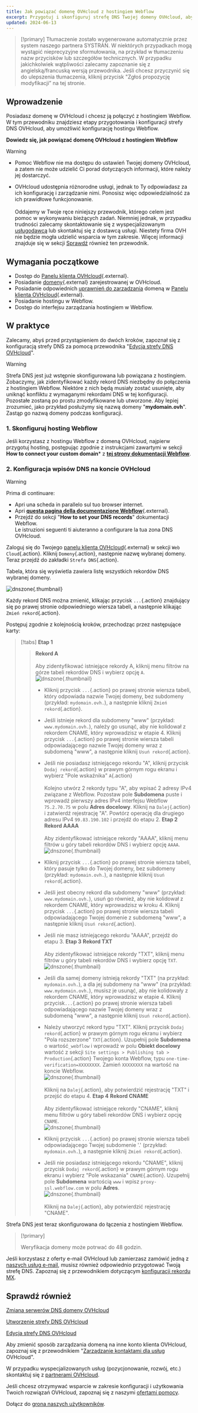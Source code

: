 ```yaml
---
title: Jak powiązać domenę OVHcloud z hostingiem Webflow
excerpt: Przygotuj i skonfiguruj strefę DNS Twojej domeny OVHcloud, aby połączyć ją z hostingiem Webflow
updated: 2024-06-13
---
```


> [!primary]
> Tłumaczenie zostało wygenerowane automatycznie przez system naszego partnera SYSTRAN. W niektórych przypadkach mogą wystąpić nieprecyzyjne sformułowania, na przykład w tłumaczeniu nazw przycisków lub szczegółów technicznych. W przypadku jakichkolwiek wątpliwości zalecamy zapoznanie się z angielską/francuską wersją przewodnika. Jeśli chcesz przyczynić się do ulepszenia tłumaczenia, kliknij przycisk "Zgłoś propozycję modyfikacji” na tej stronie.
>

## Wprowadzenie

Posiadasz domenę w OVHcloud i chcesz ją połączyć z hostingiem Webflow. W tym przewodniku znajdziesz etapy przygotowania i konfiguracji strefy DNS OVHcloud, aby umożliwić konfigurację hostingu Webflow.

**Dowiedz się, jak powiązać domenę OVHcloud z hostingiem Webflow**

> [!warning]
>
> - Pomoc Webflow nie ma dostępu do ustawień Twojej domeny OVHcloud, a zatem nie może udzielić Ci porad dotyczących informacji, które należy jej dostarczyć.
>
> - OVHcloud udostępnia różnorodne usługi, jednak to Ty odpowiadasz za ich konfigurację i zarządzanie nimi. Ponosisz więc odpowiedzialność za ich prawidłowe funkcjonowanie.<br><br> Oddajemy w Twoje ręce niniejszy przewodnik, którego celem jest pomoc w wykonywaniu bieżących zadań. Niemniej jednak, w przypadku trudności zalecamy skontaktowanie się z wyspecjalizowanym [usługodawcą](/links/partner) lub skontaktuj się z dostawcą usługi. Niestety firma OVH nie będzie mogła udzielić wsparcia w tym zakresie. Więcej informacji znajduje się w sekcji [Sprawdź](#gofurther) również ten przewodnik.
>

## Wymagania początkowe

- Dostęp do [Panelu klienta OVHcloud](/links/manager){.external}.
- Posiadanie [domeny](/links/web/domains){.external} zarejestrowanej w OVHcloud.
- Posiadanie odpowiednich [uprawnień do zarządzania](/pages/account_and_service_management/account_information/managing_contacts) domeną w [Panelu klienta OVHcloud](/links/manager){.external}.
- Posiadanie hostingu w Webflow.
- Dostęp do interfejsu zarządzania hostingiem w Webflow.

## W praktyce

Zalecamy, abyś przed przystąpieniem do dwóch kroków, zapoznał się z konfiguracją strefy DNS za pomocą przewodnika "[Edycja strefy DNS OVHcloud](/pages/web_cloud/domains/dns_zone_edit)".

> [!warning]
>
> Strefa DNS jest już wstępnie skonfigurowana lub powiązana z hostingiem. Zobaczymy, jak zidentyfikować każdy rekord DNS niezbędny do połączenia z hostingiem Webflow. Niektóre z nich będą musiały zostać usunięte, aby uniknąć konfliktu z wymaganymi rekordami DNS w tej konfiguracji. Pozostałe zostaną po prostu zmodyfikowane lub utworzone. Aby lepiej zrozumieć, jako przykład posłużymy się nazwą domeny "**mydomain.ovh**". Zastąp go nazwą domeny podczas konfiguracji.

### 1. Skonfiguruj hosting Webflow

Jeśli korzystasz z hostingu Webflow z domeną OVHcloud, najpierw przygotuj hosting, postępując zgodnie z instrukcjami zawartymi w sekcji **How to connect your custom domain*** z [**tej strony dokumentacji Webflow**](https://university.webflow.com/lesson/manually-connect-a-custom-domain?topics=hosting-code-export#how-to-connect-your-custom-domain).

### 2. Konfiguracja wpisów DNS na koncie OVHcloud

> [!warning]
>
> Prima di continuare:
>
> - Apri una scheda in parallelo sul tuo browser internet.
> - Apri [**questa pagina della documentazione Webflow**](https://university.webflow.com/lesson/manually-connect-a-custom-domain?topics=hosting-code-export){.external}.
> - Przejdź do sekcji "**How to set your DNS records**" dokumentacji Webflow.<br>
> Le istruzioni seguenti ti aiuteranno a configurare la tua zona DNS OVHcloud.

Zaloguj się do Twojego [panelu klienta OVHcloud](/links/manager){.external} w sekcji `Web Cloud`{.action}. Kliknij `Domeny`{.action}, następnie nazwę wybranej domeny. Teraz przejdź do zakładki `Strefa DNS`{.action}.

Tabela, która się wyświetla zawiera listę wszystkich rekordów DNS wybranej domeny.

![dnszone](/pages/assets/screens/control_panel/product-selection/web-cloud/domain-dns/dns-zone/tab-mydomain-anycast.png){.thumbnail}

Każdy rekord DNS można zmienić, klikając przycisk `...`{.action} znajdujący się po prawej stronie odpowiedniego wiersza tabeli, a następnie klikając `Zmień rekord`{.action}.

Postępuj zgodnie z kolejnością kroków, przechodząc przez następujące karty:

> [!tabs]
> **Etap 1**
>> **Rekord A**<br><br>
>> Aby zidentyfikować istniejące rekordy A, kliknij menu filtrów na górze tabeli rekordów DNS i wybierz opcję `A`.<br>
>> ![dnszone](/pages/assets/screens/control_panel/product-selection/web-cloud/domain-dns/dns-zone/filter-a.png){.thumbnail}
>>
>> - Kliknij przycisk `...`{.action} po prawej stronie wiersza tabeli, który odpowiada nazwie Twojej domeny, bez subdomeny (przykład: `mydomain.ovh.`), a następnie kliknij `Zmień rekord`{.action}.<br>
>> - Jeśli istnieje rekord dla subdomeny "www" (przykład: `www.mydomain.ovh.`), należy go usunąć, aby nie kolidował z rekordem CNAME, który wprowadzisz w etapie 4. Kliknij przycisk `...`{.action} po prawej stronie wiersza tabeli odpowiadającego nazwie Twojej domeny wraz z subdomeną "www", a następnie kliknij `Usuń rekord`{.action}.<br>
>> - Jeśli nie posiadasz istniejącego rekordu "A", kliknij przycisk `Dodaj rekord`{.action} w prawym górnym rogu ekranu i wybierz "Pole wskaźnika" `A`{.action}<br><br>
>> Kolejno utwórz 2 rekordy typu "A", aby wpisać 2 adresy IPv4 związane z Webflow.
>> Pozostaw pole **Subdomena** puste i wprowadź pierwszy adres IPv4 interfejsu Webflow `75.2.70.75` w polu **Adres docelowy**.
>> Kliknij na `Dalej`{.action} i zatwierdź rejestrację "A". Powtórz operację dla drugiego adresu IPv4 `99.83.190.102` i przejdź do etapu 2.
> **Etap 2**
>> **Rekord AAAA**<br><br>
>> Aby zidentyfikować istniejące rekordy "AAAA", kliknij menu filtrów u góry tabeli rekordów DNS i wybierz opcję `AAAA`.<br>
>> ![dnszone](/pages/assets/screens/control_panel/product-selection/web-cloud/domain-dns/dns-zone/filter-aaaa.png){.thumbnail}
>>
>> - Kliknij przycisk `...`{.action} po prawej stronie wiersza tabeli, który pasuje tylko do Twojej domeny, bez subdomeny (przykład: `mydomain.ovh.`), a następnie kliknij `Usuń rekord`{.action}.<br>
>> - Jeśli jest obecny rekord dla subdomeny "www" (przykład: `www.mydomain.ovh.`), usuń go również, aby nie kolidował z rekordem CNAME, który wprowadzisz w kroku 4. Kliknij przycisk `...`{.action} po prawej stronie wiersza tabeli odpowiadającego Twojej domenie z subdomeną "www", a następnie kliknij `Usuń rekord`{.action}.<br>
>> - Jeśli nie masz istniejącego rekordu "AAAA", przejdź do etapu 3.
> **Etap 3**
>> **Rekord TXT**<br><br>
>> Aby zidentyfikować istniejące rekordy "TXT", kliknij menu filtrów u góry tabeli rekordów DNS i wybierz opcję `TXT`.<br>
>> ![dnszone](/pages/assets/screens/control_panel/product-selection/web-cloud/domain-dns/dns-zone/filter-txt.png){.thumbnail}
>>
>> - Jeśli dla samej domeny istnieją rekordy "TXT" (na przykład: `mydomain.ovh.`), a dla jej subdomeny na "www" (na przykład: `www.mydomain.ovh.`), musisz je usunąć, aby nie kolidowały z rekordem CNAME, który wprowadzisz w etapie 4. Kliknij przycisk`...`{.action} po prawej stronie wiersza tabeli odpowiadającego nazwie Twojej domeny wraz z subdomeną "www", a następnie kliknij `Usuń rekord`{.action}.<br>
>> - Należy utworzyć rekord typu "TXT". Kliknij przycisk `Dodaj rekord`{.action} w prawym górnym rogu ekranu i wybierz "Pola rozszerzone" `TXT`{.action}.
>> Uzupełnij pole **Subdomena** o wartość`_webflow` i wprowadź w polu **Obiekt docelowy** wartość z sekcji `Site settings > Publishing tab > Production`{.action} Twojego konta Webflow, typu `one-time-verification=XXXXXXXX`. Zamień `XXXXXXXX` na wartość na koncie Webflow.<br>
>> ![dnszone](/pages/assets/screens/control_panel/product-selection/web-cloud/domain-dns/dns-zone/add-an-entry-to-the-dns-zone-txt-webflow.png){.thumbnail}<br><br>
>> Kliknij na `Dalej`{.action}, aby potwierdzić rejestrację "TXT" i przejść do etapu 4.
> **Etap 4**
>> **Rekord CNAME**<br><br>
>> Aby zidentyfikować istniejące rekordy "CNAME", kliknij menu filtrów u góry tabeli rekordów DNS i wybierz opcję `CNAME`.<br>
>> ![dnszone](/pages/assets/screens/control_panel/product-selection/web-cloud/domain-dns/dns-zone/filter-cname.png){.thumbnail}
>>
>> - Kliknij przycisk `...`{.action} po prawej stronie wiersza tabeli odpowiadającego Twojej subdomenie '.' (przykład: `mydomain.ovh.`), a następnie kliknij `Zmień rekord`{.action}.<br>
>> - Jeśli nie posiadasz istniejącego rekordu "CNAME", kliknij przycisk `Dodaj rekord`{.action} w prawym górnym rogu ekranu i wybierz "Pole wskazania" `CNAME`{.action}.
>> Uzupełnij pole **Subdomena** wartością `www` i wpisz `proxy-ssl.webflow.com` w polu **Adres**.<br>
>> ![dnszone](/pages/assets/screens/control_panel/product-selection/web-cloud/domain-dns/dns-zone/add-an-entry-to-the-dns-zone-cname-webflow.png){.thumbnail}<br><br>
>> Kliknij na `Dalej`{.action}, aby potwierdzić rejestrację "CNAME".

Strefa DNS jest teraz skonfigurowana do łączenia z hostingiem Webflow.

> [!primary]
>
> Weryfikacja domeny może potrwać do 48 godzin.

Jeśli korzystasz z oferty e-mail OVHcloud lub zamierzasz zamówić jedną z [naszych usług e-mail](/links/web/emails), musisz również odpowiednio przygotować Twoją strefę DNS. Zapoznaj się z przewodnikiem dotyczącym [konfiguracji rekordu MX](/pages/web_cloud/domains/dns_zone_mx).

## Sprawdź również <a name="go-further"></a>

[Zmiana serwerów DNS domeny OVHcloud](/pages/web_cloud/domains/dns_server_general_information)

[Utworzenie strefy DNS OVHcloud](/pages/web_cloud/domains/dns_zone_create)

[Edycja strefy DNS OVHcloud](/pages/web_cloud/domains/dns_zone_edit)

Aby zmienić sposób zarządzania domeną na inne konto klienta OVHcloud, zapoznaj się z przewodnikiem "[Zarządzanie kontaktami dla usług](/pages/account_and_service_management/account_information/managing_contacts) OVHcloud".

W przypadku wyspecjalizowanych usług (pozycjonowanie, rozwój, etc.) skontaktuj się z [partnerami OVHcloud](/links/partner).

Jeśli chcesz otrzymywać wsparcie w zakresie konfiguracji i użytkowania Twoich rozwiązań OVHcloud, zapoznaj się z naszymi [ofertami pomocy](/links/support).

Dołącz do [grona naszych użytkowników](/links/community).